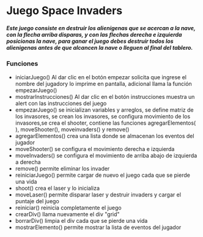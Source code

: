 # Juego Space Invaders

##### Este juego consiste en destruir los alienigenas que se acercan a la nave, con la flecha arriba disparas, y con las flechas derecha e izquierda posicionas la nave, para ganar el juego debes destruir todos los alienigenas antes de que alcancen la nave o lleguen al final del tablero.

### Funciones
- iniciarJuego() Al dar clic en el botón empezar solicita que ingrese el nombre del jugadory lo imprime en pantalla, adicional llama la función empezarJuego()
- mostrarInstrucciones() Al dar clic en el botón instrucciones muestra un alert con las instrucciones del juego
- empezarJuego() se inicializan variables y arreglos, se define matriz de los invasores, se crean los invasores, se configura movimiento de los invasores,se crea el shooter, contiene las funciones agregarElementos( ), moveShooter(),  moveinvaders() y remove()
- agregarElementos() crea una lista donde se almacenan los eventos del jugador
- moveShooter() se configura el movimiento derecha e izquierda
- moveInvaders() se configura el movimiento de arriba abajo de izquierda a derecha
- remove() permite eliminar los invader
- reiniciarJuego() permite cargar de nuevo el juego cada que se pierde una vida
- shoot() crea el laser y lo inicializa
- moveLaser() permite disparar laser y destruir invaders y cargar el puntaje del juego
- reiniciar() reinicia completamente el juego
-  crearDiv() llama nuevamente el div "grid"
- borrarDiv() limpia el div cada que se pierde una vida
- mostrarElemento() permite mostrar la lista de eventos del jugador
